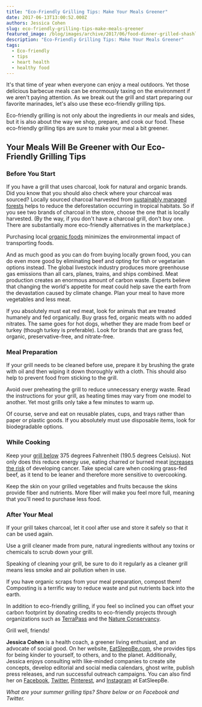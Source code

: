 ```yaml
---
title: "Eco-Friendly Grilling Tips: Make Your Meals Greener"
date: 2017-06-13T13:00:52.000Z
authors: Jessica Cohen
slug: eco-friendly-grilling-tips-make-meals-greener
featured_image: /blog/images/archive/2017/06/food-dinner-grilled-shashlik.jpg
description: "Eco-Friendly Grilling Tips: Make Your Meals Greener"
tags:
  - Eco-friendly
  - tips
  - heart health
  - healthy food
---
```

It's that time of year when everyone can enjoy a meal outdoors. Yet those delicious barbecue meals can be enormously taxing on the environment if we aren't paying attention. As we break out the grill and start preparing our favorite marinades, let's also use these eco-friendly grilling tips.

Eco-friendly grilling is not only about the ingredients in our meals and sides, but it is also about the way we shop, prepare, and cook our food. These eco-friendly grilling tips are sure to make your meal a bit greener.

## Your Meals Will Be Greener with Our Eco-Friendly Grilling Tips

### **Before You Start**

If you have a grill that uses charcoal, look for natural and organic brands. Did you know that you should also check where your charcoal was sourced? Locally sourced charcoal harvested from [sustainably managed forests](https://www.tomatoink.com/blog/posts/how-to-stop-deforestation.html) helps to reduce the deforestation occurring in tropical habitats. So if you see two brands of charcoal in the store, choose the one that is locally harvested. (By the way, if you don't have a charcoal grill, don't buy one. There are substantially more eco-friendly alternatives in the marketplace.)

Purchasing local [organic foods](http://www.readersdigest.ca/mag/2007/03/organic%5Ffoods.php) minimizes the environmental impact of transporting foods.

And as much good as you can do from buying locally grown food, you can do even more good by eliminating beef and opting for fish or vegetarian options instead. The global livestock industry produces more greenhouse gas emissions than all cars, planes, trains, and ships combined. Meat production creates an enormous amount of carbon waste. Experts believe that changing the world's appetite for meat could help save the earth from the devastation caused by climate change. Plan your meal to have more vegetables and less meat.

If you absolutely must eat red meat, look for animals that are treated humanely and fed organically. Buy grass fed, organic meats with no added nitrates. The same goes for hot dogs, whether they are made from beef or turkey (though turkey is preferable). Look for brands that are grass fed, organic, preservative-free, and nitrate-free.

### **Meal Preparation**

If your grill needs to be cleaned before use, prepare it by brushing the grate with oil and then wiping it down thoroughly with a cloth. This should also help to prevent food from sticking to the grill.

Avoid over preheating the grill to reduce unnecessary energy waste. Read the instructions for your grill, as heating times may vary from one model to another. Yet most grills only take a few minutes to warm up.

Of course, serve and eat on reusable plates, cups, and trays rather than paper or plastic goods. If you absolutely must use disposable items, look for biodegradable options.

### **While Cooking**

Keep your [grill below](http://www.newswise.com/articles/view/530543/) 375 degrees Fahrenheit (190.5 degrees Celsius). Not only does this reduce energy use, eating charred or burned meat [increases the risk](https://www.sciencedaily.com/releases/2009/04/090421154327.htm) of developing cancer. Take special care when cooking grass-fed beef, as it tend to be leaner and therefore more sensitive to overcooking.

Keep the skin on your grilled vegetables and fruits because the skins provide fiber and nutrients. More fiber will make you feel more full, meaning that you'll need to purchase less food.

### **After Your Meal**

If your grill takes charcoal, let it cool after use and store it safely so that it can be used again.

Use a grill cleaner made from pure, natural ingredients without any toxins or chemicals to scrub down your grill.

Speaking of cleaning your grill, be sure to do it regularly as a cleaner grill means less smoke and air pollution when in use.

If you have organic scraps from your meal preparation, compost them! Composting is a terrific way to reduce waste and put nutrients back into the earth.

In addition to eco-friendly grilling, if you feel so inclined you can offset your carbon footprint by donating credits to eco-friendly projects through organizations such as [TerraPass](https://www.terrapass.com/) and the [Nature Conservancy](https://www.nature.org/membership-giving/donation/gift-ideas/carbon-offsets.xml?redirect=https-301).

Grill well, friends!

**Jessica Cohen** is a health coach, a greener living enthusiast, and an advocate of social good. On her website, [EatSleepBe.com](http://eatsleepbe.com/), she provides tips for being kinder to yourself, to others, and to the planet. Additionally, Jessica enjoys consulting with like-minded companies to create site concepts, develop editorial and social media calendars, ghost write, publish press releases, and run successful outreach campaigns. You can also find her on [Facebook](http://facebook.com/eatsleepbe), [Twitter](http://twitter.com/eatsleepbe), [Pinterest](http://pinterest.com/eatsleepbe), and [Instagram](http://instagram.com/eatsleepbe) at EatSleepBe.

*What are your summer grilling tips? Share below or on Facebook and Twitter.*